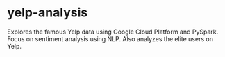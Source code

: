 # yelp-analysis
Explores the famous Yelp data using Google Cloud Platform and PySpark. Focus on sentiment analysis using NLP. Also analyzes the elite users on Yelp.
